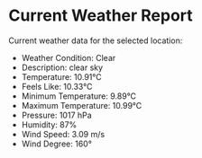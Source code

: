 # Current Weather Report
Current weather data for the selected location:
- Weather Condition: Clear
- Description: clear sky
- Temperature: 10.91°C
- Feels Like: 10.33°C
- Minimum Temperature: 9.89°C
- Maximum Temperature: 10.99°C
- Pressure: 1017 hPa
- Humidity: 87%
- Wind Speed: 3.09 m/s
- Wind Degree: 160°
